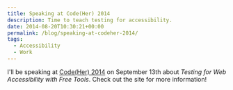 ```yaml
---
title: Speaking at Code(Her) 2014
description: Time to teach testing for accessibility.
date: 2014-08-20T10:30:21+00:00
permalink: /blog/speaking-at-codeher-2014/
tags:
  - Accessibility
  - Work
---
```


I'll be speaking at [Code(Her) 2014](http://codeherconference.com/) on September 13th about _Testing for Web Accessibility with Free Tools_. Check out the site for more information!